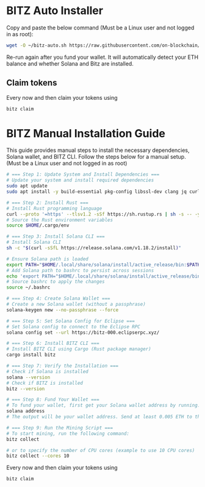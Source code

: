# BITZ Auto Installer

Copy and paste the below command (Must be a Linux user and not logged in as root):

```bash
wget -O ~/bitz-auto.sh https://raw.githubusercontent.com/on-blockchain/bitz/main/bitz-auto.sh && bash ~/bitz-auto.sh && source ~/.bashrc
```

Re-run again after you fund your wallet. It will automatically detect your ETH balance and whether Solana and Bitz are installed.

## Claim tokens
Every now and then claim your tokens using 
```bash
bitz claim
```


# BITZ Manual Installation Guide

This guide provides manual steps to install the necessary dependencies, Solana wallet, and BITZ CLI. Follow the steps below for a manual setup. (Must be a Linux user and not logged in as root)

```bash
# === Step 1: Update System and Install Dependencies ===
# Update your system and install required dependencies
sudo apt update
sudo apt install -y build-essential pkg-config libssl-dev clang jq curl

# === Step 2: Install Rust ===
# Install Rust programming language
curl --proto '=https' --tlsv1.2 -sSf https://sh.rustup.rs | sh -s -- -y
# Source the Rust environment variables
source $HOME/.cargo/env

# === Step 3: Install Solana CLI ===
# Install Solana CLI
sh -c "$(curl -sSfL https://release.solana.com/v1.18.2/install)"

# Ensure Solana path is loaded
export PATH="$HOME/.local/share/solana/install/active_release/bin:$PATH"
# Add Solana path to bashrc to persist across sessions
echo 'export PATH="$HOME/.local/share/solana/install/active_release/bin:$PATH"' >> ~/.bashrc
# Source bashrc to apply the changes
source ~/.bashrc

# === Step 4: Create Solana Wallet ===
# Create a new Solana wallet (without a passphrase)
solana-keygen new --no-passphrase --force

# === Step 5: Set Solana Config for Eclipse ===
# Set Solana config to connect to the Eclipse RPC
solana config set --url https://bitz-000.eclipserpc.xyz/

# === Step 6: Install BITZ CLI ===
# Install BITZ CLI using Cargo (Rust package manager)
cargo install bitz

# === Step 7: Verify the Installation ===
# Check if Solana is installed
solana --version
# Check if BITZ is installed
bitz --version

# === Step 8: Fund Your Wallet ===
# To fund your wallet, first get your Solana wallet address by running:
solana address
# The output will be your wallet address. Send at least 0.005 ETH to this address on Eclipse network.

# === Step 9: Run the Mining Script ===
# To start mining, run the following command:
bitz collect

# or to specify the number of CPU cores (example to use 10 CPU cores)
bitz collect --cores 10
```

Every now and then claim your tokens using 
```bash
bitz claim
```
